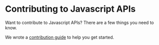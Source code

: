 # Contributing to Javascript APIs

Want to contribute to Javascript APIs? There are a few things you need to know.

We wrote a [contribution guide](https://reactjs.org/contributing/how-to-contribute.html) to help you get started.
